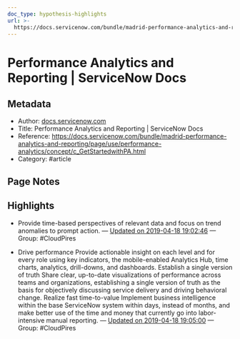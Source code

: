 ```yaml
---
doc_type: hypothesis-highlights
url: >-
  https://docs.servicenow.com/bundle/madrid-performance-analytics-and-reporting/page/use/performance-analytics/concept/c_GetStartedwithPA.html
---
```


# Performance Analytics and Reporting | ServiceNow Docs

## Metadata
- Author: [docs.servicenow.com]()
- Title: Performance Analytics and Reporting | ServiceNow Docs
- Reference: https://docs.servicenow.com/bundle/madrid-performance-analytics-and-reporting/page/use/performance-analytics/concept/c_GetStartedwithPA.html
- Category: #article

## Page Notes
## Highlights
- Provide time-based perspectives of relevant data and focus on trend anomalies to prompt action. — [Updated on 2019-04-18 19:02:46](https://hyp.is/FIKQWGIuEemOyd_-lpJnRA/docs.servicenow.com/bundle/madrid-performance-analytics-and-reporting/page/use/performance-analytics/concept/c_GetStartedwithPA.html) — Group: #CloudPires

- Drive performance Provide actionable insight on each level and for every role using key indicators, the mobile-enabled Analytics Hub, time charts, analytics, drill-downs, and dashboards. Establish a single version of truth Share clear, up-to-date visualizations of performance across teams and organizations, establishing a single version of truth as the basis for objectively discussing service delivery and driving behavioral change. Realize fast time-to-value Implement business intelligence within the base ServiceNow system within days, instead of months, and make better use of the time and money that currently go into labor-intensive manual reporting. — [Updated on 2019-04-18 19:05:00](https://hyp.is/ZFUWbmIuEemr8qvBouKD-g/docs.servicenow.com/bundle/madrid-performance-analytics-and-reporting/page/use/performance-analytics/concept/c_GetStartedwithPA.html) — Group: #CloudPires



